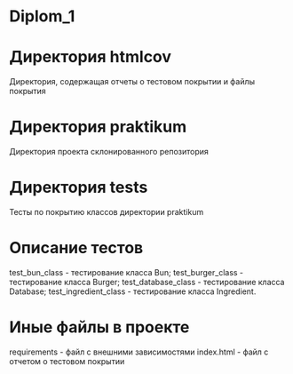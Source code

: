 # Diplom_1

# Директория htmlcov
Директория, содержащая отчеты о тестовом покрытии и файлы покрытия

# Директория praktikum
Директория проекта склонированного репозитория 

# Директория tests
Тесты по покрытию классов директории praktikum

# Описание тестов 
test_bun_class - тестирование класса Bun; test_burger_class - тестирование класса Burger; test_database_class - тестирование класса Database; test_ingredient_class - тестирование класса Ingredient.

# Иные файлы в проекте
requirements - файл с внешними зависимостями
index.html - файл с отчетом о тестовом покрытии
